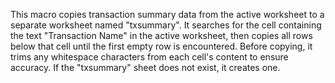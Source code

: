 This macro copies transaction summary data from the active worksheet to a separate worksheet named "txsummary". 
It searches for the cell containing the text "Transaction Name" in the active worksheet, then copies all rows below that cell until the first empty row is encountered.
Before copying, it trims any whitespace characters from each cell's content to ensure accuracy. If the "txsummary" sheet does not exist, it creates one.

